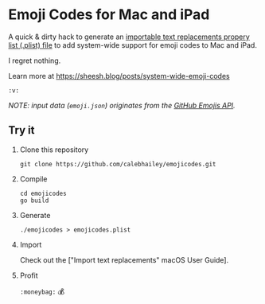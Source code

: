 # Emoji Codes for Mac and iPad

A quick & dirty hack to generate an [importable text replacements propery list (.plist) file][1] to add system-wide support for emoji codes to Mac and iPad. 

I regret nothing. 

Learn more at https://sheesh.blog/posts/system-wide-emoji-codes

`:v:` 

_NOTE: input data (`emoji.json`) originates from the [GitHub Emojis API][2]._ 

## Try it 

1. Clone this repository 

   ```
   git clone https://github.com/calebhailey/emojicodes.git
   ```

2. Compile

   ```
   cd emojicodes
   go build
   ```

3. Generate

   ```
   ./emojicodes > emojicodes.plist
   ```

4. Import 

   Check out the ["Import text replacements" macOS User Guide].

5. Profit

   `:moneybag:` 💰

[1]: https://support.apple.com/guide/mac-help/back-up-and-share-text-replacements-on-mac-mchl2a7bd795/mac
[2]: https://docs.github.com/en/rest/emojis
[3]: https://support.apple.com/guide/mac-help/back-up-and-share-text-replacements-on-mac-mchl2a7bd795/mac#mchl91960d04